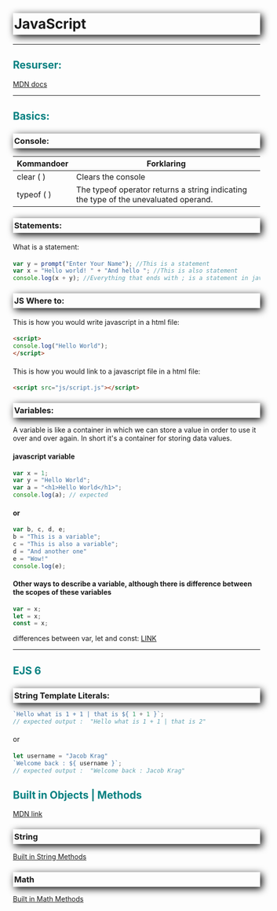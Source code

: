 <style>

h1, h3 {
    /* offset-x | offset-y | blur-radius | color */
    box-shadow: 4px 4px 15px black;
    /* top | right | bottom | left */
    padding: 5px 0px 5px 2.5px;
    font-weight: bold;
}

h2 {
    color: teal;
    font-weight: bold;
}

h4 {
    font-weight: normal;
}

</style>
# JavaScript

---

## **Resurser:**
[MDN docs](https://developer.mozilla.org/en-US/docs/Web/JavaScript)

---

## **Basics:**

### Console:
Kommandoer | Forklaring
------- | -------
clear ( ) | Clears the console
typeof ( ) | The typeof operator returns a string indicating the type of the unevaluated operand.

### Statements:

#### What is a statement:
```javascript
var y = prompt("Enter Your Name"); //This is a statement
var x = "Hello world! " + "And hello "; //This is also statement
console.log(x + y); //Everything that ends with ; is a statement in javascript
```
### JS Where to:

#### This is how you would write javascript in a html file:
```html
<script>
console.log("Hello World");
</script>
```

#### This is how you would link to a javascript file in a html file:
```html
<script src="js/script.js"></script>
```

### Variables:

A variable is like a container in which we can store a value in order to use it over and over again.
In short it's a container for storing data values.


#### **javascript variable**
```javascript
var x = 1;
var y = "Hello World";
var a = "<h1>Hello World</h1>";
console.log(a); // expected 
```

#### **or**
```javascript
var b, c, d, e;
b = "This is a variable";
c = "This is also a variable";
d = "And another one"
e = "Wow!"
console.log(e);
```

#### **Other ways to describe a variable, although there is difference between the scopes of these variables**
```javascript
var = x;
let = x;
const = x;
```
differences between var, let and const: [LINK](https://dev.to/sarah_chima/var-let-and-const--whats-the-difference-69e)

---

## EJS 6
### String Template Literals:
```javascript
`Hello what is 1 + 1 | that is ${ 1 + 1 }`;
// expected output :  "Hello what is 1 + 1 | that is 2"
```
#### or
```javascript
let username = "Jacob Krag"
`Welcome back : ${ username }`;
// expected output :  "Welcome back : Jacob Krag"
```
## Built in Objects | Methods
[MDN link](https://developer.mozilla.org/en-US/docs/Web/JavaScript/Reference/Global_Objects)
### String
[Built in String Methods](https://developer.mozilla.org/en-US/docs/Web/JavaScript/Reference/Global_Objects/String)
### Math
[Built in Math Methods](https://developer.mozilla.org/en-US/docs/Web/JavaScript/Reference/Global_Objects/Math)